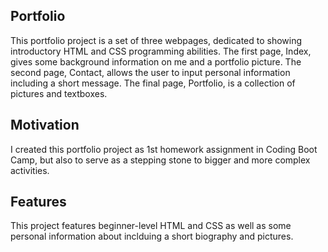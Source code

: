 ## Portfolio

This portfolio project is a set of three webpages, dedicated to showing introductory HTML and CSS programming abilities. The first page, Index, gives some background information on me and a portfolio picture. The second page, Contact, allows the user to input personal information including a short message. The final page, Portfolio, is a collection of pictures and textboxes.

## Motivation
I created this portfolio project as 1st homework assignment in Coding Boot Camp, but also to serve as a stepping stone to bigger and more complex activities.

## Features
This project features beginner-level HTML and CSS as well as some personal information about inclduing a short biography and pictures.



